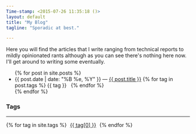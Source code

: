 ```yaml
---
Time-stamp: <2015-07-26 11:35:18 ()>
layout: default
title: "My Blog"
tagline: "Sporadic at best."

---
```


Here you will find the articles that I write ranging from technical
reports to mildly opinionated rants although as you can see there's
nothing here now. I'll get around to writing some eventually.

<ul>
  {% for post in site.posts %}
  <li>
    <span class="post-list-date">{{ post.date | date: "%B %e, %Y" }}</span>
	&mdash;
	<a href="{{ post.url }}">{{ post.title }}</a>
	<span class="post-tags">
	{% for tag in post.tags %}
	  <span class="accent">{{ tag }}</span> &nbsp;
	{% endfor %}
	</span>
  </li>
  {% endfor %}
</ul>


### Tags
<hr/>


<div class="tag-cloud">
   {% for tag in site.tags %}
      <a href="#posts-tag" id="{{ forloop.index }}" class="__tag" style="margin: 5px">{{ tag[0] }}</a>
      <ul id="list_{{ forloop.index }}" style="display:none;">
         {% for post in tag[1] %}
            <li><a href="{{ post.url }}">{{ post.title }}</a></li>
         {% endfor %}
      </ul>
   {% endfor %}
</div>

<div id ="posts-tags" class="post-list" style="margin: 50px;"></div>

<script type="text/javascript">
   $(function() {
      var minFont = 15.0,
          maxFont = 40.0,
          diffFont = maxFont - minFont,
          size = 0;
       
      {% assign max = 1.0 %}
      {% for tag in site.tags %}
         {% if tag[1].size > max %}
            {% assign max = tag[1].size %}
         {% endif %}
      {% endfor %}
            
      {% for tag in site.tags %}
         size = (Math.log({{ tag[1].size }}) / Math.log({{ max }})) * diffFont + minFont;
         $("#{{ forloop.index }}").css("font-size", size + "px");
      {% endfor %}

      $('.tag-cloud a[class^="__tag"]').click(function() {
         $('.post-list').empty();
         $('#list_' + $(this).attr('id')).each(function() {
            $('.post-list').append('<ul>' + $(this).html() + '</ul>');
         });
      });
   });
</script>

	  

